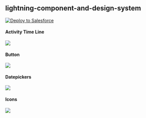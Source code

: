 ## lightning-component-and-design-system
<a href="https://login.salesforce.com/packaging/installPackage.apexp?p0=04t28000000MX8h" target="_blank">
  <img alt="Deploy to Salesforce"
    src="https://raw.githubusercontent.com/afawcett/githubsfdeploy/master/src/main/webapp/resources/img/deploy.png">
</a>

#### Activity Time Line
<img src="http://f.st-hatena.com/images/fotolife/t/tyoshikawa1106/20150830/20150830235051.png" />

#### Button
<img src="http://f.st-hatena.com/images/fotolife/t/tyoshikawa1106/20150830/20150830235243.png" />

#### Datepickers
<img src="http://f.st-hatena.com/images/fotolife/t/tyoshikawa1106/20150830/20150830235430.png" />

#### Icons
<img src="http://f.st-hatena.com/images/fotolife/t/tyoshikawa1106/20150830/20150830235337.png" />
